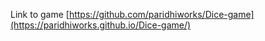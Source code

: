 Link to game [https://github.com/paridhiworks/Dice-game](https://paridhiworks.github.io/Dice-game/)
